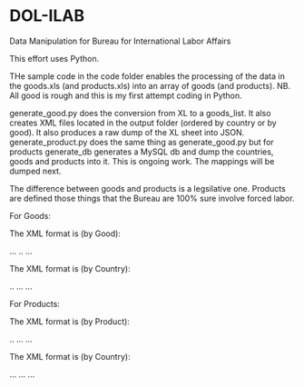 # DOL-ILAB
Data Manipulation for Bureau for International Labor Affairs

This effort uses Python.

THe sample code in the code folder enables the processing of the data in the goods.xls (and products.xls) into an array of goods (and products). NB. All good is rough and this is my first attempt coding in Python. 

generate_good.py does the conversion from XL to a goods_list. It also creates XML files located in the output folder (ordered by country or by good). It also produces a raw dump of the XL sheet into JSON.
generate_product.py does the same thing as generate_good.py but for products
generate_db generates a MySQL db and dump the countries, goods and products into it. This is ongoing work. The mappings will be dumped next. 

The difference between goods and products is a legsilative one. Products are defined those things that the Bureau are 100% sure involve forced labor.

For Goods: 

The XML format is (by Good):

<?xml version="1.0" encoding="UTF-8"?>
<Good List>
	<Year>
		<Year_Name> </Year_Name>
			<Good>
				<Good_Name>  </Good_Name>
					<Countries>
						<Country>
							<Country_Name> </Country_Name>
							<Child_Labor> </Child_Labor>
							<Forced_Labor> </Forced_Labor>
						</Country>
						...
					</Countries>
			</Good>
			..
	</Year>	
	...
</Good List>

The XML format is (by Country):

<?xml version="1.0" encoding="UTF-8"?>
<Goods List>
	<Year>
		<Year_Name> </Year_Name>
		<Country>
			<Country_Name> </Country_Name>
			<Goods>
				<Good>
						<Good_Name> </Good_Name>
						<Child_Labor> </Child_Labor>
						<Forced_Labor></Forced_Labor>
				</Good>
        ..
			</Goods>
		</Country>
		...
  </Year>
  ...
</Goods List>  

For Products:

The XML format is (by Product):

<?xml version="1.0" encoding="UTF-8"?>
<Products List>
	<Year>
		<Year_Name> </Year_Name>
		<Product>
			<Product_Name> </Product_Name>
			<Countries>
				<Country_Name> </Country_Name>
        ..
			</Countries>
		</Product>
		...
	</Year>
	...
</Products List>

The XML format is (by Country):

<?xml version="1.0" encoding="UTF-8"?>
<Products List>
	<Year>
		<Year_Name> </Year_Name>
		<Country>
			<Country_Name> </Country_Name>
			<Products>
				<Product_Name> </Product_Name>
				...
			</Products>
		</Country>
		...
	</Year>
	...
</Products List>	
	
